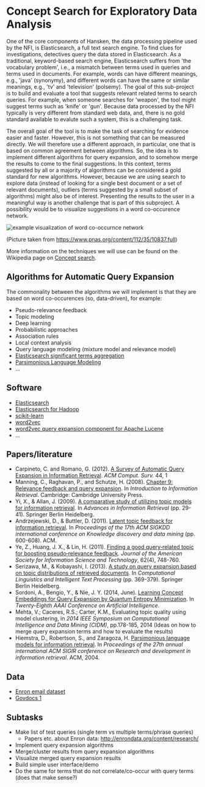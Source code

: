 # Concept Search for Exploratory Data Analysis

One of the core components of Hansken, the data processing pipeline used by the
NFI, is Elasticsearch, a full text search engine. To find clues for
investigations, detectives query the data stored in Elasticsearch. As a
traditional, keyword-based search engine, Elasticsearch suffers from 'the
vocabulary problem', i.e., a mismatch between terms used in queries and terms
used in documents. For example, words can have different meanings, e.g., 'java'
(synonymy), and different words can have the same or similar meanings, e.g.,
'tv' and 'television' (polsemy). The goal of this sub-project is to build and
evaluate a tool that suggests relevant related terms to search queries. For
example, when someone searches for 'weapon', the tool might suggest terms such
as 'knife' or 'gun'. Because data processed by the NFI typically is very
different from standard web data, and, there is no gold standard
available to evalute such a system, this is a challenging task.

The overall goal of the tool is to make the task of searching for evidence
easier and faster. However, this is not something that can be measured directly.
We will therefore use a different approach, in particular, one that is based on
common agreement between algorithms. So, the idea is to implement different
algorithms for query expansion, and to somehow merge the results
to come to the final suggestions. In this context, terms suggested by all or a
majority of algorithms can be considered a gold standard for new algorithms.
However, because we are using search to explore data (instead of looking for a
single best document or a set of relevant documents), outliers (terms suggested
by a small subset of algorithms) might also be of interest. Presenting the
results to the user in a meaningful way is another challenge that is part of
this subproject. A possibility would be to visualize suggestions in a word
co-occurence network.

![example visualization of word co-occurnce network](https://github.com/NLeSC/Sherlock/blob/master/topics/concept_search/images/word_co-occurrence_network.jpg)

(Picture taken from https://www.pnas.org/content/112/35/10837.full)

More information on the techniques we will use can be found on the Wikipedia
page on [Concept search](https://en.wikipedia.org/wiki/Concept_search).

## Algorithms for Automatic Query Expansion

The commonality between the algorithms we will implement is that they are
based on word co-occurences (so, data-driven), for example:

* Pseudo-relevance feedback
* Topic modeling
* Deep learning
* Probabilistic approaches
* Association rules
* Local context analysis
* Query language modeling (mixture model and relevance model)
* [Elasticsearch significant terms aggregation](https://www.elastic.co/guide/en/elasticsearch/reference/current/search-aggregations-bucket-significantterms-aggregation.html)
* [Parsimonious Language Modeling](https://github.com/larsmans/weighwords)
* ...

## Software

* [Elasticsearch](https://www.elastic.co/products/elasticsearch)
* [Elasticsearch for Hadoop](https://www.elastic.co/products/hadoop)
* [scikit-learn](http://scikit-learn.org/stable/)
* [word2vec](https://code.google.com/p/word2vec/)
* [word2vec query expansion component for Apache Lucene](http://www.radialpoint.com/tech-blog/word2vec-query-expansion-component-for-apache-lucene/)
* ...

## Papers/literature

* Carpineto, C. and Romano, G. (2012). [A Survey of Automatic Query Expansion
in Information Retrieval](http://www-labs.iro.umontreal.ca/~nie/IFT6255/carpineto-Survey-QE.pdf). _ACM Comput. Surv._ 44, 1
* Manning, C., Raghavan, P., and Schutze, H. (2008).
[Chapter 9: Relevance feedback and query expansion](http://nlp.stanford.edu/IR-book/pdf/09expand.pdf).
In _Introduction to Information Retrieval_. Cambridge: Cambridge University Press.
* Yi, X., & Allan, J. (2009). [A comparative study of utilizing topic models for
 information retrieval](http://maroo.cs.umass.edu/pdf/IR-689.pdf). In _Advances
 in Information Retrieval_ (pp. 29-41). Springer Berlin Heidelberg.
* Andrzejewski, D., & Buttler, D. (2011). [Latent topic feedback for information
retrieval](https://nlesc.sharepoint.com/sites/sherlock/Shared%20Documents/papers/concept%20search/10.1.1.396.8365.pdf).
In _Proceedings of the 17th ACM SIGKDD international conference on Knowledge
discovery and data mining_ (pp. 600-608). ACM.
* Ye, Z., Huang, J. X., & Lin, H. (2011). [Finding a good query‐related topic
for boosting pseudo‐relevance feedback](https://nlesc.sharepoint.com/sites/sherlock/Shared%20Documents/papers/concept%20search/Ye_et_al-2011-Journal_of_the_American_Society_for_Information_Science_and_Technology.pdf). _Journal
of the American Society for Information Science and Technology_, 62(4), 748-760.
* Serizawa, M., & Kobayashi, I. (2013). [A study on query expansion based on
topic distributions of retrieved documents](https://nlesc.sharepoint.com/sites/sherlock/Shared%20Documents/papers/concept%20search/qe_topic_distributions.pdf).
In _Computational Linguistics and Intelligent Text Processing_ (pp. 369-379). Springer Berlin Heidelberg.
* Sordoni, A., Bengio, Y., & Nie, J. Y. (2014, June). [Learning Concept
Embeddings for Query Expansion by Quantum Entropy Minimization](https://nlesc.sharepoint.com/sites/sherlock/Shared%20Documents/papers/concept%20search/8367-38333-1-PB.pdf). In _Twenty-Eighth AAAI Conference on Artificial Intelligence_.
* Mehta, V.; Caceres, R.S.; Carter, K.M., Evaluating topic quality using model clustering, in _2014 IEEE Symposium on Computational Intelligence and Data Mining (CIDM)_, pp.178-185, 2014 (Ideas on
how to merge query expansion terms and how to evaluate the results)
* Hiemstra, D., Robertson, S., and Zaragoza, H. [Parsimonious language models for
information retrieval](http://eprints.eemcs.utwente.nl/7256/01/p178-hiemstra.pdf).
In _Proceedings of the 27th annual international ACM SIGIR conference on Research
and development in information retrieval_. ACM, 2004.

## Data

* [Enron email dataset](https://en.wikipedia.org/wiki/Enron_Corpus)
* [Govdocs 1](http://digitalcorpora.org/corpora/govdocs)

## Subtasks

* Make list of test queries (single term vs multiple terms/phrase queries)
  * Papers etc. about Enron data: http://enrondata.org/content/research/
* Implement query expansion algorithms
* Merge/cluster results from query expansion algorithms
* Visualize merged query expansion results
* Build simple user interface/demo
* Do the same for terms that do not correlate/co-occur with query terms (does
  that make sense?)
